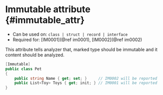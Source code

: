 # Immutable attribute {#immutable_attr}

- Can be used on: `class | struct | record | interface`
- Required for: [IM0001](@ref im0001), [IM0002](@ref im0002)

This attribute tells analyzer that, marked type should be immutable and it content should be analyzed.

```csharp
[Immutable]
public class Pet
{
	public string Name { get; set; }     // IM0002 will be reported
	public List<Toy> Toys { get; init; } // IM0001 will be reported
}
```
